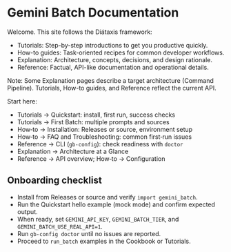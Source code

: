 # Gemini Batch Documentation

Welcome. This site follows the Diátaxis framework:

- Tutorials: Step-by-step introductions to get you productive quickly.
- How-to guides: Task-oriented recipes for common developer workflows.
- Explanation: Architecture, concepts, decisions, and design rationale.
- Reference: Factual, API-like documentation and operational details.

Note: Some Explanation pages describe a target architecture (Command Pipeline). Tutorials, How-to guides, and Reference reflect the current API.

Start here:

- Tutorials → Quickstart: install, first run, success checks
- Tutorials → First Batch: multiple prompts and sources
- How‑to → Installation: Releases or source, environment setup
- How‑to → FAQ and Troubleshooting: common first‑run issues
- Reference → CLI (`gb-config`): check readiness with `doctor`
- Explanation → Architecture at a Glance
- Reference → API overview; How‑to → Configuration

## Onboarding checklist

- Install from Releases or source and verify `import gemini_batch`.
- Run the Quickstart hello example (mock mode) and confirm expected output.
- When ready, set `GEMINI_API_KEY`, `GEMINI_BATCH_TIER`, and `GEMINI_BATCH_USE_REAL_API=1`.
- Run `gb-config doctor` until no issues are reported.
- Proceed to `run_batch` examples in the Cookbook or Tutorials.
